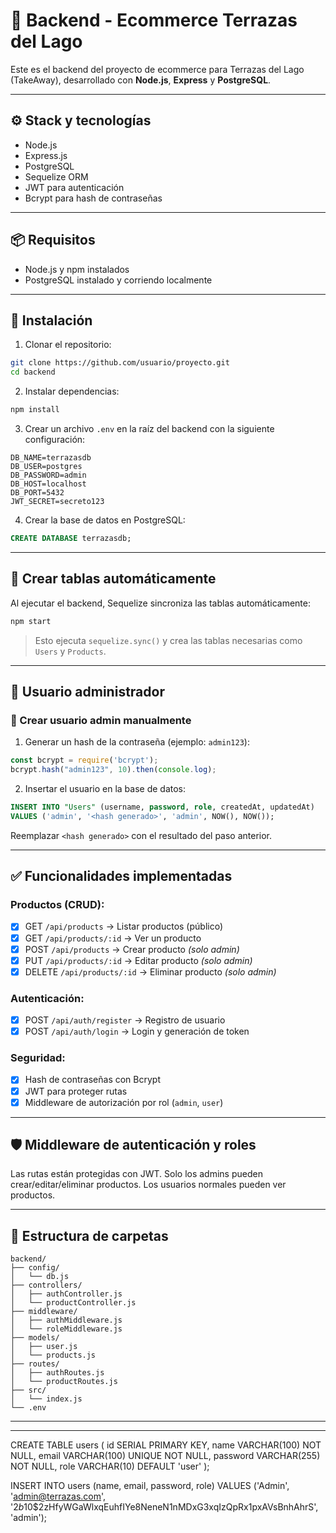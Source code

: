 # 🛒 Backend - Ecommerce Terrazas del Lago

Este es el backend del proyecto de ecommerce para Terrazas del Lago (TakeAway), desarrollado con **Node.js**, **Express** y **PostgreSQL**.

---

## ⚙️ Stack y tecnologías
- Node.js
- Express.js
- PostgreSQL
- Sequelize ORM
- JWT para autenticación
- Bcrypt para hash de contraseñas

---

## 📦 Requisitos
- Node.js y npm instalados
- PostgreSQL instalado y corriendo localmente

---

## 🔧 Instalación

1. Clonar el repositorio:

```bash
git clone https://github.com/usuario/proyecto.git
cd backend
```

2. Instalar dependencias:
```bash
npm install
```

3. Crear un archivo `.env` en la raíz del backend con la siguiente configuración:

```env
DB_NAME=terrazasdb
DB_USER=postgres
DB_PASSWORD=admin
DB_HOST=localhost
DB_PORT=5432
JWT_SECRET=secreto123
```

4. Crear la base de datos en PostgreSQL:
```sql
CREATE DATABASE terrazasdb;
```

---

## 🧱 Crear tablas automáticamente

Al ejecutar el backend, Sequelize sincroniza las tablas automáticamente:

```bash
npm start
```

> Esto ejecuta `sequelize.sync()` y crea las tablas necesarias como `Users` y `Products`.

---

## 👤 Usuario administrador

### 🔐 Crear usuario admin manualmente

1. Generar un hash de la contraseña (ejemplo: `admin123`):

```js
const bcrypt = require('bcrypt');
bcrypt.hash("admin123", 10).then(console.log);
```

2. Insertar el usuario en la base de datos:

```sql
INSERT INTO "Users" (username, password, role, createdAt, updatedAt)
VALUES ('admin', '<hash generado>', 'admin', NOW(), NOW());
```

Reemplazar `<hash generado>` con el resultado del paso anterior.

---

## ✅ Funcionalidades implementadas

### Productos (CRUD):
- [x] GET `/api/products` → Listar productos (público)
- [x] GET `/api/products/:id` → Ver un producto
- [x] POST `/api/products` → Crear producto *(solo admin)*
- [x] PUT `/api/products/:id` → Editar producto *(solo admin)*
- [x] DELETE `/api/products/:id` → Eliminar producto *(solo admin)*

### Autenticación:
- [x] POST `/api/auth/register` → Registro de usuario
- [x] POST `/api/auth/login` → Login y generación de token

### Seguridad:
- [x] Hash de contraseñas con Bcrypt
- [x] JWT para proteger rutas
- [x] Middleware de autorización por rol (`admin`, `user`)

---

## 🛡️ Middleware de autenticación y roles

Las rutas están protegidas con JWT. Solo los admins pueden crear/editar/eliminar productos. Los usuarios normales pueden ver productos.

---

## 📂 Estructura de carpetas

```
backend/
├── config/
│   └── db.js
├── controllers/
│   ├── authController.js
│   └── productController.js
├── middleware/
│   ├── authMiddleware.js
│   └── roleMiddleware.js
├── models/
│   ├── user.js
│   └── products.js
├── routes/
│   ├── authRoutes.js
│   └── productRoutes.js
├── src/
│   └── index.js
└── .env
```

---



---

CREATE TABLE users (
    id SERIAL PRIMARY KEY,
    name VARCHAR(100) NOT NULL,
    email VARCHAR(100) UNIQUE NOT NULL,
    password VARCHAR(255) NOT NULL,
    role VARCHAR(10) DEFAULT 'user'
);

INSERT INTO users (name, email, password, role)
VALUES ('Admin', 'admin@terrazas.com', '$2b$10$2zHfyWGaWlxqEuhfIYe8NeneN1nMDxG3xqIzQpRx1pxAVsBnhAhrS', 'admin');


